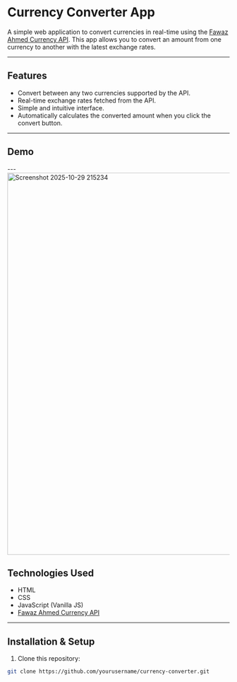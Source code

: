 # Currency Converter App

A simple web application to convert currencies in real-time using the [Fawaz Ahmed Currency API](https://cdn.jsdelivr.net/npm/@fawazahmed0/currency-api@latest/v1/). This app allows you to convert an amount from one currency to another with the latest exchange rates.

---

## Features

- Convert between any two currencies supported by the API.
- Real-time exchange rates fetched from the API.
- Simple and intuitive interface.
- Automatically calculates the converted amount when you click the convert button.

---

## Demo



---<img width="1919" height="864" alt="Screenshot 2025-10-29 215234" src="https://github.com/user-attachments/assets/a906b221-9a84-4e16-9378-a1310383c644" />


## Technologies Used

- HTML
- CSS
- JavaScript (Vanilla JS)
- [Fawaz Ahmed Currency API](https://cdn.jsdelivr.net/npm/@fawazahmed0/currency-api@latest/v1/)

---

## Installation & Setup

1. Clone this repository:

```bash
git clone https://github.com/yourusername/currency-converter.git
